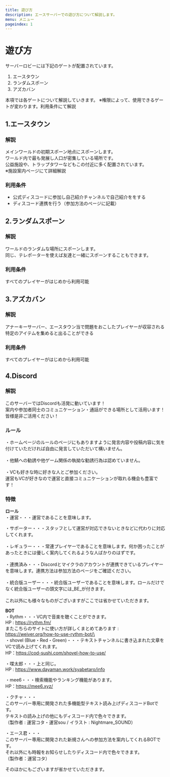 ```yaml
---
title: 遊び方
description: エースサーバーでの遊び方について解説します。
menu: メニュー
pageindex: 1
---
```

# 遊び方

サーバーロビーには下記のゲートが配置されています。

1. エースタウン
2. ランダムスポーン
3. アズカバン

本項では各ゲートについて解説していきます。
※権限によって、使用できるゲートが変わります。利用条件にて解説

## 1.エースタウン

### 解説

メインワールドの初期スポーン地点にスポーンします。\
ワールド内で最も発展し人口が密集している場所です。\
公益施設や、トラップタワーなどもこの付近に多く配置されています。\
※施設案内ページにて詳細解説

### 利用条件

* 公式ディスコードに参加し自己紹介チャンネルで自己紹介ををする  
* ディスコード連携を行う（参加方法のページに記載）

## 2.ランダムスポーン

### 解説

ワールドのランダムな場所にスポーンします。\
同じ、テレポーターを使えば友達と一緒にスポーンすることもできます。

### 利用条件

すべてのプレイヤーがはじめから利用可能

## 3.アズカバン

### 解説

アナーキーサーバー、エースタウン当で問題をおこしたプレイヤーが収容される\
特定のアイテムを集めると出ることができる

### 利用条件

すべてのプレイヤーがはじめから利用可能

## 4.Discord

### 解説　

このサーバーではDiscordも活発に動いています！\
案内や参加者同士のコミュニケーション・通話ができる場所として活用います！\
皆様是非ご活用ください！

### **ルール**

・ホームページのルールのページにもありますように発言内容や投稿内容に気を付けていただければ自由に発言していただいて構いません。\
\
・他鯖への勧誘や他ゲーム関係の執拗な勧誘行為は認めていません。\
\
・VCも好きな時に好きな人とご参加ください。\
運営もVCが好きなので運営と直接コミュニケーションが取れる機会も豊富です！

### 特徴

**ロール**\
・運営・・・運営であることを意味します。

・サポーター・・・スタッフとして運営が対応できないときなどに代わりに対応してくれます。\
\
・レギュラー・・・常連プレイヤーであることを意味します。何か困ったことがあったときには優しく案内してくれるような人ばかりのはずです。\
\
・連携済み・・・Discordとマイクラのアカウントが連携できているプレイヤーを意味します。連携方法は参加方法のページをご確認ください。\
\
・統合版ユーザー・・・統合版ユーザーであることを意味します。ロールだけでなく統合版ユーザーの頭文字には\_BE\_が付きます。\
\
これ以外にも様々なものがございますがここでは省かせていただきます。

**BOT**\
・Rythm・・・VC内で音楽を聴くことができます。\
HP : https://rythm.fm/ \
またこちらのサイトに使い方が詳しくまとめてあります : https://weiver.org/how-to-use-rythm-bot/\
\
・shovel (Blue・Red・Green)・・・テキストチャンネルに書き込まれた文章をVCで読み上げてくれます。\
HP：https://cod-sushi.com/shovel-how-to-use/

・喋太郎・・・上と同じ。\
HP : https://www.dayaman.work/syabetaro/info

・mee6・・・検索機能やランキング機能があります。\
HP：https://mee6.xyz/

・クチャ・・・\
このサーバー専用に開発された多機能型テキスト読み上げディスコードBotです。\
テキストの読み上げの他にもディスコード内で色々できます。\
（製作者 : 運営コタ・運営sou / イラスト : Nightmare_SOUND）

・エース君・・・\
このサーバー専用に開発された新規さんへの参加方法を案内してくれるBOTです。\
それ以外にも時報をお知らせしたりディスコード内で色々できます。\
（製作者：運営コタ）

そのほかにもございますが省かせていただきます。